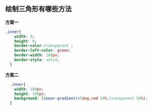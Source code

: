 ## 绘制三角形有哪些方法

**方案一**
```css
.inner{
    width: 0;
    height: 0;
    border-color:transparent ;
    border-left-color: green;
    border-width: 100px;
    border-style: solid;
  }
```

**方案二**
```css
  .inner{
    width: 100px;
    height: 100px;
    background: linear-gradient(45deg,red 50%,transparent 50%);
  }
```